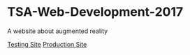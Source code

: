 # TSA-Web-Development-2017
A website about augmented reality

[Testing Site](https://mbhstsaweb-testing.herokuapp.com/)
[Production Site](https://mbhstsaweb.herokuapp.com/)
